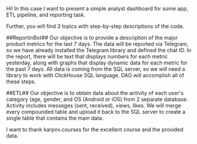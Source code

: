 Hi! In this case I want to present a simple analyst dashboard for some app, ETL pipeline, and reporting task.

Further, you will find 3 topics with step-by-step descriptions of the code.

##ReportinBot## 
Our objective is to provide a description of the major product metrics for the last 7 days.
The data will be reported via Telegram, so we have already installed the Telegram library and defined the chat ID.
In the report, there will be text that displays numbers for each metric yesterday, along with graphs that display dynamic data for each metric for the past 7 days.
All data is coming from the SQL server, so we will need a library to work with ClickHouse SQL language.
DAG will accomplish all of these steps.


##ETL##
Our objective is to obtain data about the activity of each user's category (age, gender, and OS (Android or iOS) from 2 separate database.
Activity includes messeges (sent, received), views, likes. 
We will merge every compounded table and upload it back to the SQL server to create a single table that contains the main data.




I want to thank karpov.courses for the excellent course and the provided data.
